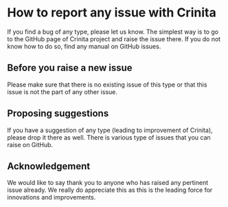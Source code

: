 # How to report any issue with Crinita
If you find a bug of any type, please let us know. The simplest way is
to go to the GitHub page of Crinita project and raise the issue there.
If you do not know how to do so, find any manual on GitHub issues.

## Before you raise a new issue
Please make sure that there is no existing issue of this type or that
this issue is not the part of any other issue.

## Proposing suggestions
If you have a suggestion of any type (leading to improvement of Crinita),
please drop it there as well. There is various type of issues that you
can raise on GitHub.

## Acknowledgement
We would like to say thank you to anyone who has raised any pertinent
issue already. We really do appreciate this as this is the leading
force for innovations and improvements.
